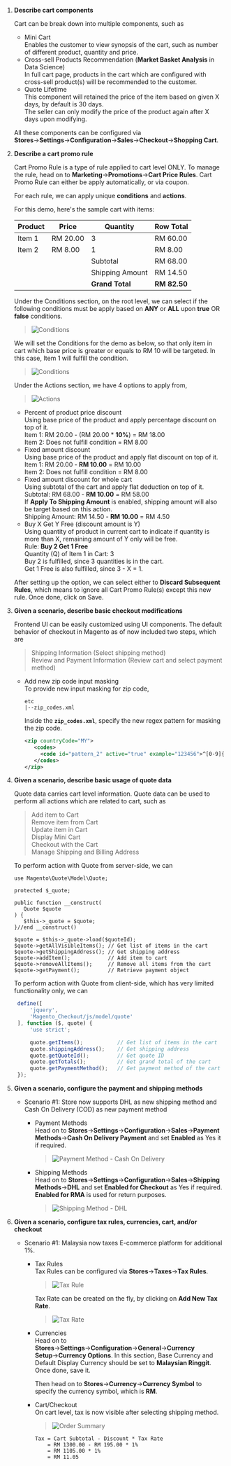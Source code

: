 1. __Describe cart components__
   
   Cart can be break down into multiple components, such as 
   - Mini Cart<br/>
     Enables the customer to view synopsis of the cart, such as number of different product, quantity and price.<br/>
   - Cross-sell Products Recommendation (__Market Basket Analysis__ in Data Science)<br/>
     In full cart page, products in the cart which are configured with cross-sell product(s) will be recommended to the customer.<br/> 
   - Quote Lifetime<br/>
     This component will retained the price of the item based on given X days, by default is 30 days.<br/>
     The seller can only modify the price of the product again after X days upon modifying.
   
   All these components can be configured via __Stores__→__Settings__→__Configuration__→__Sales__→__Checkout__→__Shopping Cart__.

2. __Describe a cart promo rule__
   
   Cart Promo Rule is a type of rule applied to cart level ONLY. To manage the rule, head on to __Marketing__→__Promotions__→__Cart Price Rules__. Cart Promo Rule can either be apply automatically, or via coupon.

   For each rule, we can apply unique __conditions__ and __actions__.

   For this demo, here's the sample cart with items:
   
   <center>

   | Product | Price | Quantity | Row Total |
   |------|------|------|------|
   |Item 1|RM 20.00|3|RM 60.00|
   |Item 2|RM 8.00|1|RM 8.00|
   |||Subtotal|RM 68.00|
   |||Shipping Amount|RM 14.50|
   |||__Grand Total__|__RM 82.50__|
   </center>

   Under the Conditions section, on the root level, we can select if the following conditions must be apply based on __ANY__ or __ALL__ upon __true__ OR __false__ conditions.
   >![Conditions](images/s5_cart_rule_conditions.png)

   We will set the Conditions for the demo as below, so that only item in cart which base price is greater or equals to RM 10 will be targeted. In this case, Item 1 will fulfill the condition.
   >![Conditions](images/s5_cart_rule_conditions_demo.png)

   Under the Actions section, we have 4 options to apply from, 
   >![Actions](images/s5_cart_rule_actions.png)
   - Percent of product price discount<br/>
     Using base price of the product and apply percentage discount on top of it.<br/>
     Item 1: RM 20.00 - (RM 20.00 * __10%__) = RM 18.00<br/>
     Item 2: Does not fulfill condition = RM 8.00
   - Fixed amount discount<br/>
     Using base price of the product and apply flat discount on top of it.<br/>
     Item 1: RM 20.00 - __RM 10.00__ = RM 10.00<br/>
     Item 2: Does not fulfill condition = RM 8.00
   - Fixed amount discount for whole cart<br/>
     Using subtotal of the cart and apply flat deduction on top of it.<br/>
     Subtotal: RM 68.00 - __RM 10.00__ = RM 58.00<br/>
     If __Apply To Shipping Amount__ is enabled, shipping amount will also be target based on this action.<br/>
     Shipping Amount: RM 14.50 - __RM 10.00__ = RM 4.50
   - Buy X Get Y Free (discount amount is Y)<br/>
     Using quantity of product in current cart to indicate if quantity is more than X, remaining amount of Y only will be free.<br/>
     Rule: __Buy 2 Get 1 Free__<br/>
     Quantity (Q) of Item 1 in Cart: 3<br/>
     Buy 2 is fulfilled, since 3 quantities is in the cart.<br/>
     Get 1 Free is also fulfilled, since 3 - X = 1.

    After setting up the option, we can select either to __Discard Subsequent Rules__, which means to ignore all Cart Promo Rule(s) except this new rule. Once done, click on Save.

3. __Given a scenario, describe basic checkout modifications__
   
   Frontend UI can be easily customized using UI components. The default behavior of checkout in Magento as of now included two steps, which are
   >Shipping Information (Select shipping method)<br/>
   >Review and Payment Information (Review cart and select payment method)

   - Add new zip code input masking<br/>
     To provide new input masking for zip code,
     ```
     etc
     |--zip_codes.xml
     ```
     Inside the __`zip_codes.xml`__, specify the new regex pattern for masking the zip code.
     ```xml
     <zip countryCode="MY">
        <codes>
          <code id="pattern_2" active="true" example="123456">^[0-9]{6}$</code>
        </codes>
     </zip>
     ```

4. __Given a scenario, describe basic usage of quote data__
   
   Quote data carries cart level information. Quote data can be used to perform all actions which are related to cart, such as
   >Add item to Cart<br/>
   >Remove item from Cart<br/>
   >Update item in Cart<br/>
   >Display Mini Cart<br/>
   >Checkout with the Cart<br/>
   >Manage Shipping and Billing Address

   To perform action with Quote from server-side, we can
   ```
   use Magento\Quote\Model\Quote; 

   protected $_quote;

   public function __construct(
      Quote $quote
   ) {
      $this->_quote = $quote;
   }//end __construct()

   $quote = $this->_quote->load($quoteId);
   $quote->getAllVisibleItems(); // Get list of items in the cart
   $quote->getShippingAddress(); // Get shipping address
   $quote->addItem();            // Add item to cart
   $quote->removeAllItems();     // Remove all items from the cart
   $quote->getPayment();         // Retrieve payment object  
   ```

   To perform action with Quote from client-side, which has very limited functionality only, we can
   ```js
    define([
        'jquery',
        'Magento_Checkout/js/model/quote'
    ], function ($, quote) {
        'use strict';

        quote.getItems();           // Get list of items in the cart
        quote.shippingAddress();    // Get shipping address
        quote.getQuoteId();         // Get quote ID
        quote.getTotals();          // Get grand total of the cart
        quote.getPaymentMethod();   // Get payment method of the cart
    });
   ```

5. __Given a scenario, configure the payment and shipping methods__
   
   - Scenario #1: Store now supports DHL as new shipping method and Cash On Delivery (COD) as new payment method
     - Payment Methods<br/>
       Head on to __Stores__→__Settings__→__Configuration__→__Sales__→__Payment Methods__→__Cash On Delivery Payment__ and set __Enabled__ as Yes it if required.
       >![Payment Method - Cash On Delivery](images/s5_payment_cod.png)

     - Shipping Methods<br/>
       Head on to __Stores__→__Settings__→__Configuration__→__Sales__→__Shipping Methods__→__DHL__ and set __Enabled for Checkout__ as Yes if required. __Enabled for RMA__ is used for return purposes.
       >![Shipping Method - DHL](images/s5_shipping_dhl.png)

6. __Given a scenario, configure tax rules, currencies, cart, and/or checkout__
   
   - Scenario #1: Malaysia now taxes E-commerce platform for additional 1%.<br/>
        - Tax Rules<br/>
          Tax Rules can be configured via __Stores__→__Taxes__→__Tax Rules__. 
          >![Tax Rule](images/s5_tax_rule.png)
          
          Tax Rate can be created on the fly, by clicking on __Add New Tax Rate__.
          >![Tax Rate](images/s5_tax_rate.png)

        - Currencies<br/>
          Head on to __Stores__→__Settings__→__Configuration__→__General__→__Currency Setup__→__Currency Options__. In this section, Base Currency and Default Display Currency should be set to __Malaysian Ringgit__. Once done, save it.

          Then head on to __Stores__→__Currency__→__Currency Symbol__ to specify the currency symbol, which is __RM__.

        - Cart/Checkout<br/>
          On cart level, tax is now visible after selecting shipping method.
          >![Order Summary](images/s5_order_summary.png)

          ```
          Tax = Cart Subtotal - Discount * Tax Rate
              = RM 1300.00 - RM 195.00 * 1%
              = RM 1105.00 * 1%
              = RM 11.05
          ```
